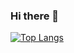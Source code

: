 ### Hi there 👋

[![Top Langs](https://github-readme-stats.vercel.app/api/top-langs/?username=seeyoujeong&theme=graywhite&exclude_repo=OpenCV,projects,ML)](https://github.com/seeyoujeong/github-readme-stats)
